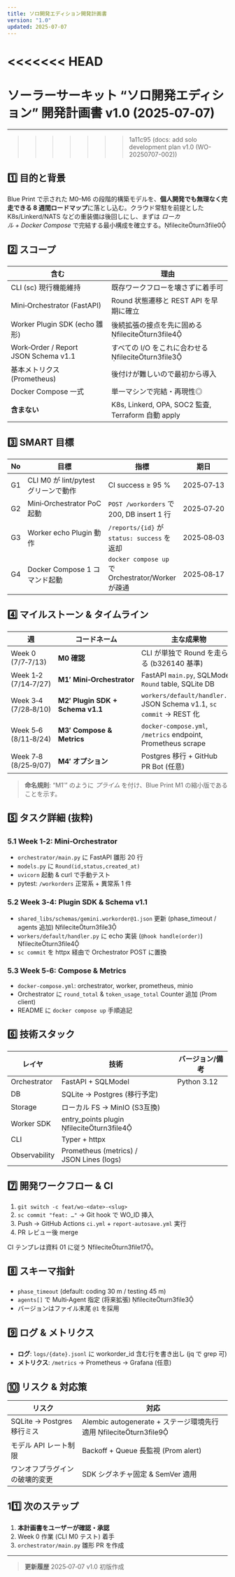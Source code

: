 ```yaml
---
title: ソロ開発エディション開発計画書
version: "1.0"
updated: 2025-07-07
---
```

<<<<<<< HEAD
=======
# ソーラーサーキット “ソロ開発エディション” 開発計画書 v1.0 (2025‑07‑07)

---
>>>>>>> 1a11c95 (docs: add solo development plan v1.0 (WO-20250707-002))

## 1️⃣ 目的と背景

Blue Print で示された M0–M6 の段階的構築モデルを、**個人開発でも無理なく完走できる 8 週間ロードマップ**に落とし込む。クラウド常駐を前提とした K8s/Linkerd/NATS などの重装備は後回しにし、まずは *ローカル + Docker Compose* で完結する最小構成を確立する。fileciteturn3file0

## 2️⃣ スコープ

| 含む                                   | 理由                                             |
| ------------------------------------ | ---------------------------------------------- |
| CLI (sc) 現行機能維持                      | 既存ワークフローを壊さずに着手可                               |
| Mini‑Orchestrator (FastAPI)          | Round 状態遷移と REST API を早期に確立                    |
| Worker Plugin SDK (echo 雛形)          | 後続拡張の接点を先に固める fileciteturn3file4            |
| Work‑Order / Report JSON Schema v1.1 | すべての I/O をこれに合わせる fileciteturn3file3        |
| 基本メトリクス (Prometheus)                 | 後付けが難しいので最初から導入                                |
| Docker Compose 一式                    | 単一マシンで完結・再現性◎                                  |
| **含まない**                             | K8s, Linkerd, OPA, SOC2 監査, Terraform 自動 apply |

## 3️⃣ SMART 目標

| No | 目標                           | 指標                                            | 期日         |
| -- | ---------------------------- | --------------------------------------------- | ---------- |
| G1 | CLI M0 が lint/pytest グリーンで動作 | CI success ≥ 95 %                             | 2025‑07‑13 |
| G2 | Mini‑Orchestrator PoC 起動     | `POST /workorders` で 200, DB insert 1 行       | 2025‑07‑20 |
| G3 | Worker echo Plugin 動作        | `/reports/{id}` が `status: success` を返却       | 2025‑08‑03 |
| G4 | Docker Compose 1 コマンド起動      | `docker compose up` で Orchestrator/Worker が疎通 | 2025‑08‑17 |

## 4️⃣ マイルストーン & タイムライン

| 週                    | コードネーム                           | 主な成果物                                                                |
| -------------------- | -------------------------------- | -------------------------------------------------------------------- |
| Week 0 (7/7‑7/13)    | **M0 確認**                        | CLI が単独で Round を走らせる (b326140 基準)                                    |
| Week 1‑2 (7/14‑7/27) | **M1′ Mini‑Orchestrator**        | FastAPI `main.py`, SQLModel `Round` table, SQLite DB                 |
| Week 3‑4 (7/28‑8/10) | **M2′ Plugin SDK + Schema v1.1** | `workers/default/handler.py`, JSON Schema v1.1, `sc commit` → REST 化 |
| Week 5‑6 (8/11‑8/24) | **M3′ Compose & Metrics**        | `docker-compose.yml`, `/metrics` endpoint, Prometheus scrape         |
| Week 7‑8 (8/25‑9/07) | **M4′ オプション**                    | Postgres 移行 + GitHub PR Bot (任意)                                     |

> **命名規則**: “M1′” のように *プライム* を付け、Blue Print M1 の縮小版であることを示す。

## 5️⃣ タスク詳細 (抜粋)

### 5.1 Week 1‑2: Mini‑Orchestrator

* `orchestrator/main.py` に FastAPI 雛形 20 行
* `models.py` に `Round(id,status,created_at)`
* `uvicorn` 起動 & curl で手動テスト
* pytest: `/workorders` 正常系 + 異常系 1 件

### 5.2 Week 3‑4: Plugin SDK & Schema v1.1

* `shared_libs/schemas/gemini.workorder@1.json` 更新 (phase\_timeout / agents 追加) fileciteturn3file3
* `workers/default/handler.py` に echo 実装 (`@hook handle(order)`) fileciteturn3file4
* `sc commit` を httpx 経由で Orchestrator POST に置換

### 5.3 Week 5‑6: Compose & Metrics

* `docker-compose.yml`: orchestrator, worker, prometheus, minio
* Orchestrator に `round_total` & `token_usage_total` Counter 追加 (Prom client)
* README に `docker compose up` 手順追記

## 6️⃣ 技術スタック

| レイヤ           | 技術                                         | バージョン/備考    |
| ------------- | ------------------------------------------ | ----------- |
| Orchestrator  | FastAPI + SQLModel                         | Python 3.12 |
| DB            | SQLite → Postgres (移行予定)                   |             |
| Storage       | ローカル FS → MinIO (S3互換)                     |             |
| Worker SDK    | entry\_points plugin fileciteturn3file4 |             |
| CLI           | Typer + httpx                              |             |
| Observability | Prometheus (metrics) / JSON Lines (logs)   |             |

## 7️⃣ 開発ワークフロー & CI

1. `git switch -c feat/wo-<date>-<slug>`
2. `sc commit "feat: …"` → Git hook で WO\_ID 挿入
3. Push → GitHub Actions `ci.yml` + `report-autosave.yml` 実行
4. PR レビュー後 merge

CI テンプレは資料 01 に従う fileciteturn3file17。

## 8️⃣ スキーマ指針

* `phase_timeout` (default: coding 30 m / testing 45 m)
* `agents[]` で Multi‑Agent 指定 (将来拡張) fileciteturn3file3
* バージョンはファイル末尾 `@1` を採用

## 9️⃣ ログ & メトリクス

* **ログ**: `logs/{date}.jsonl` に workorder\_id 含む行を書き出し (jq で grep 可)
* **メトリクス**: `/metrics` → Prometheus → Grafana (任意)

## 🔟 リスク & 対応策

| リスク                    | 対応                                                      |
| ---------------------- | ------------------------------------------------------- |
| SQLite → Postgres 移行ミス | Alembic autogenerate + ステージ環境先行適用 fileciteturn3file9 |
| モデル API レート制限          | Backoff + Queue 長監視 (Prom alert)                        |
| ワンオフプラグインの破壊的変更        | SDK シグネチャ固定 & SemVer 適用                                 |

## 11️⃣ 次のステップ

1. **本計画書をユーザーが確認・承認**
2. Week 0 作業 (CLI M0 テスト) 着手
3. `orchestrator/main.py` 雛形 PR を作成

---

> **更新履歴**
> 2025‑07‑07 v1.0 初版作成
